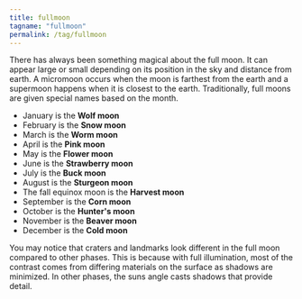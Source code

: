 ```yaml
---
title: fullmoon
tagname: "fullmoon"
permalink: /tag/fullmoon
---
```


There has always been something magical about the full moon. It can appear large or small depending on its position in the sky and distance from earth. A micromoon occurs when the moon is farthest from the earth and a supermoon happens when it is closest to the earth. Traditionally, full moons are given special names based on the month.

- January is the __Wolf moon__
- February is the __Snow moon__
- March is the __Worm moon__
- April is the __Pink moon__
- May is the __Flower moon__
- June is the __Strawberry moon__
- July is the __Buck moon__
- August is the __Sturgeon moon__
- The fall equinox moon is the __Harvest moon__
- September is the __Corn moon__
- October is the __Hunter's moon__
- November is the __Beaver moon__
- December is the __Cold moon__

You may notice that craters and landmarks look different in the full moon compared to other phases. This is because with full illumination, most of the contrast comes from differing materials on the surface as shadows are minimized. In other phases, the suns angle casts shadows that provide detail.